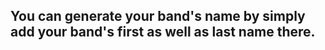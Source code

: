 <h2> You can generate your band's name by simply add your band's first as well as last name there. </h2>
